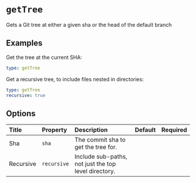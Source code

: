 <!--
  /!\ WARNING /!\
  This file's content is auto-generated, do NOT edit!
  All changes will be undone.
-->

# `getTree`

Gets a Git tree at either a given sha or the head of the default branch

## Examples

Get the tree at the current SHA:

```yaml
type: getTree
```

Get a recursive tree, to include files nested in directories:

```yaml
type: getTree
recursive: true
```

## Options

| Title | Property | Description | Default | Required |
| :---- | :--- | :---------- | :------ | :------- |
| Sha | `sha` | The commit sha to get the tree for. |  |  |
| Recursive | `recursive` | Include sub-paths, not just the top level directory. |  |  |

